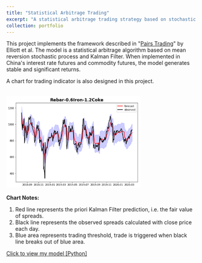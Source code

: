 ```yaml
---
title: "Statistical Arbitrage Trading"
excerpt: "A statistical arbitrage trading strategy based on stochastic spread model. <br/><img src='/images/Stochastic Spread image.png' style='zoom:100%'>"
collection: portfolio
---
```



This project implements the framework described in "[Pairs Trading](http://stat.wharton.upenn.edu/~steele/Courses/434/434Context/PairsTrading/PairsTradingQFin05.pdf)" by Elliott et al.
The model is a statistical arbitrage algorithm based on mean reversion stochastic process and Kalman Filter. When implemented in China's interest rate futures and commodity futures, the model generates stable and significant returns. 


A chart for trading indicator is also designed in this project.

<br/><img src='/images/Stochastic Spread image.png' style='zoom:65%'>

**Chart Notes:** 
1. Red line represents the priori Kalman Filter prediction, i.e. the fair value of spreads.
2. Black line represents the observed spreads calculated with close price each day.
3. Blue area represents trading threshold, trade is triggered when black line breaks out of blue area.



[Click to view my model [Python]](https://github.com/HoagieT/Stochastic-Spread-Trading)
